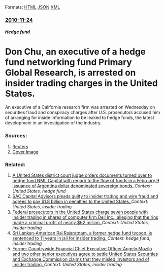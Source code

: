 
Formats: [HTML](/news/2010/11/24/don-chu-an-executive-of-a-hedge-fund-networking-fund-primary-global-research-is-arrested-on-insider-trading-charges-in-the-united-states.html)  [JSON](/news/2010/11/24/don-chu-an-executive-of-a-hedge-fund-networking-fund-primary-global-research-is-arrested-on-insider-trading-charges-in-the-united-states.json)  [XML](/news/2010/11/24/don-chu-an-executive-of-a-hedge-fund-networking-fund-primary-global-research-is-arrested-on-insider-trading-charges-in-the-united-states.xml)  

### [2010-11-24](/news/2010/11/24/index.md)

##### Hedge fund
# Don Chu, an executive of a hedge fund networking fund Primary Global Research, is arrested on insider trading charges in the United States. 

An executive of a California research firm was arrested on Wednesday on securities fraud and conspiracy charges after U.S. prosecutors accused him of arranging for inside information to be leaked to hedge funds, the latest development in an investigation of the industry.


### Sources:

1. [Reuters](https://www.reuters.com/article/idUSTRE6AN4A120101124)
1. [Cover Image](https://s4.reutersmedia.net/resources_v2/images/rcom-default.png)

### Related:

1. [A United States district court judge orders documents turned over to hedge fund NML Capital with regard to the flow of funds in a February 9 issuance of Argentina dollar denominated sovereign bonds. ](/news/2015/02/25/a-united-states-district-court-judge-orders-documents-turned-over-to-hedge-fund-nml-capital-with-regard-to-the-flow-of-funds-in-a-february-9.md) _Context: United States, hedge fund_
2. [SAC Capital Advisors pleads guilty to insider trading and wire fraud and agrees to pay $1.8 billion in penalties to the United States. ](/news/2013/11/5/sac-capital-advisors-pleads-guilty-to-insider-trading-and-wire-fraud-and-agrees-to-pay-1-8-billion-in-penalties-to-the-united-states.md) _Context: United States, insider trading_
3. [Federal prosecutors in the United States charge seven people with insider trading in shares of computer firm Dell Inc., alleging that the ring made a criminal profit of nearly $62 million. ](/news/2012/01/18/federal-prosecutors-in-the-united-states-charge-seven-people-with-insider-trading-in-shares-of-computer-firm-dell-inc-alleging-that-the-ri.md) _Context: United States, insider trading_
4. [Sri Lankan-American Raj Rajaratnam, a former hedge fund tycoon, is sentenced to 11 years in jail for insider trading. ](/news/2011/10/13/sri-lankan-american-raj-rajaratnam-a-former-hedge-fund-tycoon-is-sentenced-to-11-years-in-jail-for-insider-trading.md) _Context: hedge fund, insider trading_
5. [Former Countrywide Financial Chief Executive Officer Angelo Mozilo and two other senior executives agree to settle United States Securities and Exchange Commission claims that they misled investors and of insider trading. ](/news/2010/10/15/former-countrywide-financial-chief-executive-officer-angelo-mozilo-and-two-other-senior-executives-agree-to-settle-united-states-securities.md) _Context: United States, insider trading_
